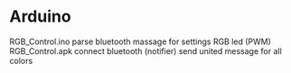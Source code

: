 # Arduino
RGB_Control.ino parse bluetooth massage for settings RGB led (PWM) 
RGB_Control.apk connect bluetooth (notifier) send united message for all colors
